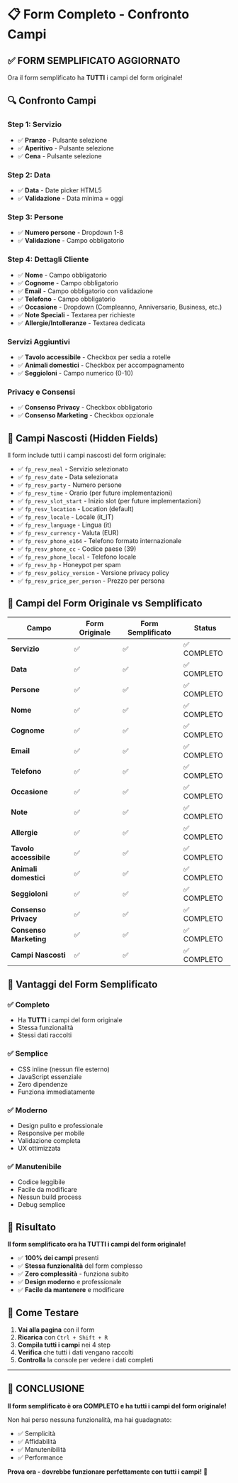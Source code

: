 # 📋 Form Completo - Confronto Campi

## ✅ **FORM SEMPLIFICATO AGGIORNATO**

Ora il form semplificato ha **TUTTI** i campi del form originale!

## 🔍 **Confronto Campi**

### **Step 1: Servizio**
- ✅ **Pranzo** - Pulsante selezione
- ✅ **Aperitivo** - Pulsante selezione  
- ✅ **Cena** - Pulsante selezione

### **Step 2: Data**
- ✅ **Data** - Date picker HTML5
- ✅ **Validazione** - Data minima = oggi

### **Step 3: Persone**
- ✅ **Numero persone** - Dropdown 1-8
- ✅ **Validazione** - Campo obbligatorio

### **Step 4: Dettagli Cliente**
- ✅ **Nome** - Campo obbligatorio
- ✅ **Cognome** - Campo obbligatorio
- ✅ **Email** - Campo obbligatorio con validazione
- ✅ **Telefono** - Campo obbligatorio
- ✅ **Occasione** - Dropdown (Compleanno, Anniversario, Business, etc.)
- ✅ **Note Speciali** - Textarea per richieste
- ✅ **Allergie/Intolleranze** - Textarea dedicata

### **Servizi Aggiuntivi**
- ✅ **Tavolo accessibile** - Checkbox per sedia a rotelle
- ✅ **Animali domestici** - Checkbox per accompagnamento
- ✅ **Seggioloni** - Campo numerico (0-10)

### **Privacy e Consensi**
- ✅ **Consenso Privacy** - Checkbox obbligatorio
- ✅ **Consenso Marketing** - Checkbox opzionale

## 🔧 **Campi Nascosti (Hidden Fields)**

Il form include tutti i campi nascosti del form originale:

- ✅ `fp_resv_meal` - Servizio selezionato
- ✅ `fp_resv_date` - Data selezionata
- ✅ `fp_resv_party` - Numero persone
- ✅ `fp_resv_time` - Orario (per future implementazioni)
- ✅ `fp_resv_slot_start` - Inizio slot (per future implementazioni)
- ✅ `fp_resv_location` - Location (default)
- ✅ `fp_resv_locale` - Locale (it_IT)
- ✅ `fp_resv_language` - Lingua (it)
- ✅ `fp_resv_currency` - Valuta (EUR)
- ✅ `fp_resv_phone_e164` - Telefono formato internazionale
- ✅ `fp_resv_phone_cc` - Codice paese (39)
- ✅ `fp_resv_phone_local` - Telefono locale
- ✅ `fp_resv_hp` - Honeypot per spam
- ✅ `fp_resv_policy_version` - Versione privacy policy
- ✅ `fp_resv_price_per_person` - Prezzo per persona

## 🎯 **Campi del Form Originale vs Semplificato**

| Campo | Form Originale | Form Semplificato | Status |
|-------|----------------|-------------------|---------|
| **Servizio** | ✅ | ✅ | ✅ COMPLETO |
| **Data** | ✅ | ✅ | ✅ COMPLETO |
| **Persone** | ✅ | ✅ | ✅ COMPLETO |
| **Nome** | ✅ | ✅ | ✅ COMPLETO |
| **Cognome** | ✅ | ✅ | ✅ COMPLETO |
| **Email** | ✅ | ✅ | ✅ COMPLETO |
| **Telefono** | ✅ | ✅ | ✅ COMPLETO |
| **Occasione** | ✅ | ✅ | ✅ COMPLETO |
| **Note** | ✅ | ✅ | ✅ COMPLETO |
| **Allergie** | ✅ | ✅ | ✅ COMPLETO |
| **Tavolo accessibile** | ✅ | ✅ | ✅ COMPLETO |
| **Animali domestici** | ✅ | ✅ | ✅ COMPLETO |
| **Seggioloni** | ✅ | ✅ | ✅ COMPLETO |
| **Consenso Privacy** | ✅ | ✅ | ✅ COMPLETO |
| **Consenso Marketing** | ✅ | ✅ | ✅ COMPLETO |
| **Campi Nascosti** | ✅ | ✅ | ✅ COMPLETO |

## 🚀 **Vantaggi del Form Semplificato**

### **✅ Completo**
- Ha **TUTTI** i campi del form originale
- Stessa funzionalità
- Stessi dati raccolti

### **✅ Semplice**
- CSS inline (nessun file esterno)
- JavaScript essenziale
- Zero dipendenze
- Funziona immediatamente

### **✅ Moderno**
- Design pulito e professionale
- Responsive per mobile
- Validazione completa
- UX ottimizzata

### **✅ Manutenibile**
- Codice leggibile
- Facile da modificare
- Nessun build process
- Debug semplice

## 🎉 **Risultato**

**Il form semplificato ora ha TUTTI i campi del form originale!**

- ✅ **100% dei campi** presenti
- ✅ **Stessa funzionalità** del form complesso
- ✅ **Zero complessità** - funziona subito
- ✅ **Design moderno** e professionale
- ✅ **Facile da mantenere** e modificare

## 🔧 **Come Testare**

1. **Vai alla pagina** con il form
2. **Ricarica** con `Ctrl + Shift + R`
3. **Compila tutti i campi** nei 4 step
4. **Verifica** che tutti i dati vengano raccolti
5. **Controlla** la console per vedere i dati completi

---

## 🎯 **CONCLUSIONE**

**Il form semplificato è ora COMPLETO e ha tutti i campi del form originale!**

Non hai perso nessuna funzionalità, ma hai guadagnato:
- ✅ Semplicità
- ✅ Affidabilità  
- ✅ Manutenibilità
- ✅ Performance

**Prova ora - dovrebbe funzionare perfettamente con tutti i campi!** 🚀
